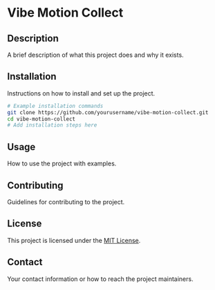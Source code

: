 # Vibe Motion Collect

## Description
A brief description of what this project does and why it exists.

## Installation
Instructions on how to install and set up the project.

```bash
# Example installation commands
git clone https://github.com/yourusername/vibe-motion-collect.git
cd vibe-motion-collect
# Add installation steps here
```

## Usage
How to use the project with examples.

## Contributing
Guidelines for contributing to the project.

## License
This project is licensed under the [MIT License](LICENSE).

## Contact
Your contact information or how to reach the project maintainers. 